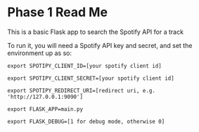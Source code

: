 # Phase 1 Read Me

This is a basic Flask app to search the Spotify API for a track

To run it, you will need a Spotify API key and secret, and set the environment up as so:


`export SPOTIPY_CLIENT_ID=[your spotify client id]`

`export SPOTIPY_CLIENT_SECRET=[your spotify client id]`

`export SPOTIPY_REDIRECT_URI=[redirect uri, e.g. 'http://127.0.0.1:9090']`

`export FLASK_APP=main.py`

`export FLASK_DEBUG=[1 for debug mode, otherwise 0]`


